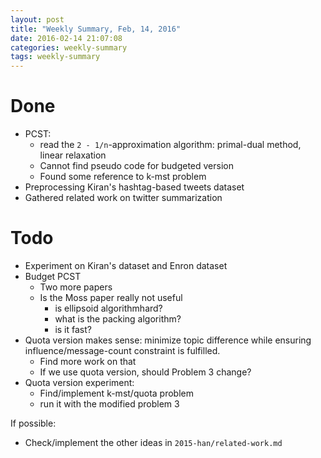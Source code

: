 ```yaml
---
layout: post
title: "Weekly Summary, Feb, 14, 2016"
date: 2016-02-14 21:07:08
categories: weekly-summary
tags: weekly-summary
---
```


# Done

- PCST:
  - read the `2 - 1/n`-approximation algorithm: primal-dual method, linear relaxation
  - Cannot find pseudo code for budgeted version
  - Found some reference to k-mst problem
- Preprocessing Kiran's hashtag-based tweets dataset
- Gathered related work on twitter summarization

# Todo

- Experiment on Kiran's dataset and Enron dataset
- Budget PCST
  - Two more papers
  - Is the Moss paper really not useful
    - is ellipsoid algorithmhard?
	- what is the packing algorithm?
	- is it fast?
- Quota version makes sense: minimize topic difference while ensuring influence/message-count constraint is fulfilled.
  - Find more work on that
  - If we use quota version, should Problem 3 change?
- Quota version experiment:
  - Find/implement k-mst/quota problem
  - run it with the modified problem 3

If possible:

- Check/implement the other ideas in `2015-han/related-work.md`
